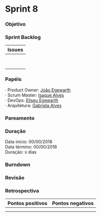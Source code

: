 # Sprint 8

### Objetivo

<!--Objetivos da sprint elencados  -->

### Sprint Backlog

|Issues|
|---|
||
||
||
||
||
||
||
||

### Papéis

· Product Owner: [João Egewarth](https://github.com/egewarth)  
· Scrum Master: [Isaque Alves](https://github.com/alvesisaque)  
· DevOps: [Eliseu Egewarth](https://github.com/eliseuegewarth)  
· Arquitetura: [Gabriela Alves](https://github.com/gag2502)

### Pareamento

<!-- Imagem para pareamento -->

### Duração

Data início: 00/00/2018  
Data término: 00/00/2018  
Duração: x dias

### Burndown

<!-- Imagem para burndown -->

<!-- #### Horas trabalhadas -->

### Revisão

<!-- Histórias implementadas -->
<!-- Quanto da features foi implementadas -->


### Retrospectiva

|Pontos positivos|Pontos negativos|
|---|---|
|||
||||

<!-- #### Dívidas Técnicas -->
